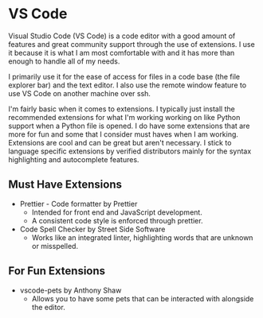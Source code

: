 # VS Code

Visual Studio Code (VS Code) is a code editor with a good amount of features and great community support through the use of extensions. I use it because it is what I am most comfortable with and it has more than enough to handle all of my needs.

I primarily use it for the ease of access for files in a code base (the file explorer bar) and the text editor. I also use the remote window feature to use VS Code on another machine over ssh.

I'm fairly basic when it comes to extensions. I typically just install the recommended extensions for what I'm working working on like Python support when a Python file is opened. I do have some extensions that are more for fun and some that I consider must haves when I am working. Extensions are cool and can be great but aren't necessary. I stick to language specific extensions by verified distributors mainly for the syntax highlighting and autocomplete features.

## Must Have Extensions
- Prettier - Code formatter by Prettier
	- Intended for front end and JavaScript development.
	- A consistent code style is enforced through prettier.
- Code Spell Checker by Street Side Software
	- Works like an integrated linter, highlighting words that are unknown or misspelled.

## For Fun Extensions
- vscode-pets by Anthony Shaw
	- Allows you to have some pets that can be interacted with alongside the editor.